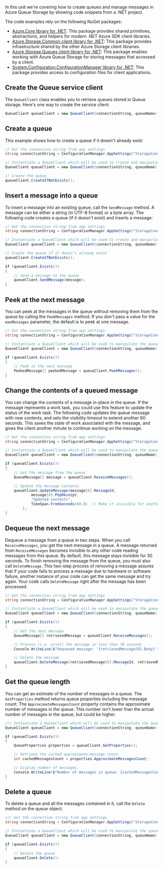 



In this unit we're covering how to create queues and manage messages in Azure Queue Storage by showing code snippets from a .NET project.

The code examples rely on the following NuGet packages:

* [Azure.Core library for .NET](https://www.nuget.org/packages/azure.core/): This package provides shared primitives, abstractions, and helpers for modern .NET Azure SDK client libraries.
* [Azure.Storage.Common client library for .NET](https://www.nuget.org/packages/azure.storage.common/): This package provides infrastructure shared by the other Azure Storage client libraries.
* [Azure.Storage.Queues client library for .NET](https://www.nuget.org/packages/azure.storage.queues/): This package enables working with Azure Queue Storage for storing messages that accessed by a client.
* [System.Configuration.ConfigurationManager library for .NET](https://www.nuget.org/packages/system.configuration.configurationmanager/): This package provides access to configuration files for client applications.

## Create the Queue service client

The `QueueClient` class enables you to retrieve queues stored in Queue storage. Here's one way to create the service client:

```csharp
QueueClient queueClient = new QueueClient(connectionString, queueName);
```

## Create a queue

This example shows how to create a queue if it doesn't already exist:

```csharp
// Get the connection string from app settings
string connectionString = ConfigurationManager.AppSettings["StorageConnectionString"];

// Instantiate a QueueClient which will be used to create and manipulate the queue
QueueClient queueClient = new QueueClient(connectionString, queueName);

// Create the queue
queueClient.CreateIfNotExists();
```

## Insert a message into a queue

To insert a message into an existing queue, call the `SendMessage` method. A message can be either a string (in UTF-8 format) or a byte array. The following code creates a queue (if it doesn't exist) and inserts a message:

```csharp
// Get the connection string from app settings
string connectionString = ConfigurationManager.AppSettings["StorageConnectionString"];

// Instantiate a QueueClient which will be used to create and manipulate the queue
QueueClient queueClient = new QueueClient(connectionString, queueName);

// Create the queue if it doesn't already exist
queueClient.CreateIfNotExists();

if (queueClient.Exists())
{
    // Send a message to the queue
    queueClient.SendMessage(message);
}
```

## Peek at the next message

You can peek at the messages in the queue without removing them from the queue by calling the `PeekMessages` method. If you don't pass a value for the `maxMessages` parameter, the default is to peek at one message.

```csharp
// Get the connection string from app settings
string connectionString = ConfigurationManager.AppSettings["StorageConnectionString"];

// Instantiate a QueueClient which will be used to manipulate the queue
QueueClient queueClient = new QueueClient(connectionString, queueName);

if (queueClient.Exists())
{ 
    // Peek at the next message
    PeekedMessage[] peekedMessage = queueClient.PeekMessages();
}
```

## Change the contents of a queued message

You can change the contents of a message in-place in the queue. If the message represents a work task, you could use this feature to update the status of the work task. The following code updates the queue message with new contents, and sets the visibility timeout to extend another 60 seconds. This saves the state of work associated with the message, and gives the client another minute to continue working on the message. 

```csharp
// Get the connection string from app settings
string connectionString = ConfigurationManager.AppSettings["StorageConnectionString"];

// Instantiate a QueueClient which will be used to manipulate the queue
QueueClient queueClient = new QueueClient(connectionString, queueName);

if (queueClient.Exists())
{
    // Get the message from the queue
    QueueMessage[] message = queueClient.ReceiveMessages();

    // Update the message contents
    queueClient.UpdateMessage(message[0].MessageId, 
            message[0].PopReceipt, 
            "Updated contents",
            TimeSpan.FromSeconds(60.0)  // Make it invisible for another 60 seconds
        );
}
```

## Dequeue the next message

Dequeue a message from a queue in two steps. When you call `ReceiveMessages`, you get the next message in a queue. A message returned from `ReceiveMessages` becomes invisible to any other code reading messages from this queue. By default, this message stays invisible for 30 seconds. To finish removing the message from the queue, you must also call `DeleteMessage`. This two-step process of removing a message assures that if your code fails to process a message due to hardware or software failure, another instance of your code can get the same message and try again. Your code calls `DeleteMessage` right after the message has been processed.

```csharp
// Get the connection string from app settings
string connectionString = ConfigurationManager.AppSettings["StorageConnectionString"];

// Instantiate a QueueClient which will be used to manipulate the queue
QueueClient queueClient = new QueueClient(connectionString, queueName);

if (queueClient.Exists())
{
    // Get the next message
    QueueMessage[] retrievedMessage = queueClient.ReceiveMessages();

    // Process (i.e. print) the message in less than 30 seconds
    Console.WriteLine($"Dequeued message: '{retrievedMessage[0].Body}'");

    // Delete the message
    queueClient.DeleteMessage(retrievedMessage[0].MessageId, retrievedMessage[0].PopReceipt);
}
```

## Get the queue length

You can get an estimate of the number of messages in a queue. The `GetProperties` method returns queue properties including the message count. The `ApproximateMessagesCount` property contains the approximate number of messages in the queue. This number isn't lower than the actual number of messages in the queue, but could be higher.

```csharp
/// Instantiate a QueueClient which will be used to manipulate the queue
QueueClient queueClient = new QueueClient(connectionString, queueName);

if (queueClient.Exists())
{
    QueueProperties properties = queueClient.GetProperties();

    // Retrieve the cached approximate message count.
    int cachedMessagesCount = properties.ApproximateMessagesCount;

    // Display number of messages.
    Console.WriteLine($"Number of messages in queue: {cachedMessagesCount}");
}
```

## Delete a queue

To delete a queue and all the messages contained in it, call the `Delete` method on the queue object.

```csharp
/// Get the connection string from app settings
string connectionString = ConfigurationManager.AppSettings["StorageConnectionString"];

// Instantiate a QueueClient which will be used to manipulate the queue
QueueClient queueClient = new QueueClient(connectionString, queueName);

if (queueClient.Exists())
{
    // Delete the queue
    queueClient.Delete();
}
```
